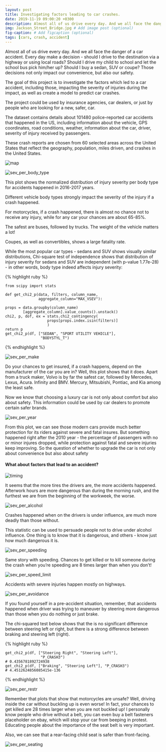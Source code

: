 ```yaml
---
layout: post
title: Investigating factors leading to car crashes.
date: 2019-11-19 09:00:20 +0300
description: Almost all of us drive every day. And we all face the danger of a car accident. Every day make a decision - should I drive to the destination via a highway or using local roads? Should I drive my child to school and let the school bus pick him/her up? Should I buy a sedan, SUV or coupe? Those decisions not only impact our convenience, but also our safety.
img: Jackson_Street_Bridge.jpg # Add image post (optional)
fig-caption: # Add figcaption (optional)
tags: [cars, crash, accident]
---
```


Almost all of us drive every day. And we all face the danger of a car accident. Every day make a decision - should I drive to the destination via a highway or using local roads? Should I drive my child to school and let the school bus pick him/her up? Should I buy a sedan, SUV or coupe? Those decisions not only impact our convenience, but also our safety. 

The goal of this project is to investigate the factors which led to a car accident, including those, impacting the severity of injuries during the impact, as well as create a model to predict car crashes.

The project could be used by insurance agencies, car dealers, or just by people who are looking for a new, safer, car.

The dataset contains details about 101480  police-reported car accidents that happened in the US, including information about the vehicle, GPS coordinates,  road conditions, weather, information about the car, driver, severity of injury received by passengers. 

These crash reports are chosen from 60 selected areas across the United States that reflect the geography, population, miles driven, and crashes in the United States.

![map]({{site.baseurl}}/assets/img/cars/crss-map-60.jpg)

![sev_per_body_type]({{site.baseurl}}/assets/img/cars/sev_per_body_type.jpg)

This plot shows the normalized distribution of injury severity per body type for accidents happened in 2016-2017 years. 

Different vehicle body types strongly impact the severity of the injury if a crash happened. 

For motorcycles, if a crash happened, there is almost no chance not to receive any injury, while for any car your chances are about 65-85%. 

The safest are buses, followed by trucks. The weight of the vehicle matters a lot!

Coupes, as well as convertibles, shows a large fatality rate.

While the most popular car types - sedans and SUV shows visually similar distributions, Chi-square test of independence shows that distribution of injury severity for sedans and SUV are independent (with p-value 1.77e-28) - in other words, body type indeed affects injury severity:

{% highlight ruby %}
    
    from scipy import stats

    def get_chi2_p(data, filters, column_name, 
                   aggregate_column="MAX_VSEV"):

    props = data.groupby(column_name)
            [aggregate_column].value_counts().unstack()
    chi2, p, dof, ex = stats.chi2_contingency(
                       props[props.index.isin(filters)]
                       )
    return p
    get_chi2_p(df, ["SEDAN", "SPORT UTILITY VEHICLE"], 
                    "BODYSTYL_T")

{% endhighlight %}

![sev_per_make]({{site.baseurl}}/assets/img/cars/sev_per_make.jpg)

Do your chances to get insured, if a crash happens, depend on the manufacturer of the car you are in? Well, this plot shows that it does. Apart from a truck maker, Volvo is by far the safest car, followed by Mercedes, Lexus, Acura. Infinity and BMV. Mercury, Mitsubishi, Pontiac, and Kia among the least safe. 

Now we know that choosing a luxury car is not only about comfort but also about safety. This information could be used by car dealers to promote certain safer brands.

![sev_per_year]({{site.baseurl}}/assets/img/cars/sev_per_year.jpg)

From this plot, we can see those modern cars provide much better protection for its riders against severe and fatal insures. But something happened right after the 2010 year - the percentage of passengers with no or minor injures dropped, while protection against fatal and severe injuries keep improving. So the question of whether to upgrade the car is not only about convenience but also about safety

#### What about factors that lead to an accident?

![timing]({{site.baseurl}}/assets/img/cars/timing.jpg)

It seems that the more tires the drivers are, the more accidents happened. Afterwork hours are more dangerous than during the morning rush, and the furthest we are from the beginning of the workweek, the worse.

![sev_per_alcohol]({{site.baseurl}}/assets/img/cars/sev_per_alcohol.jpg)

Crashes happened when on the drivers is under influence, are much more deadly than those without. 

This statistic can be used to persuade people not to drive under alcohol influence. One thing is to know that it is dangerous, and others - know just how much dangerous it is.

![sev_per_speeding]({{site.baseurl}}/assets/img/cars/sev_per_speeding.jpg)

Same story with speeding. Chances to get killed or to kill someone during the crash when you’re speeding are $8$ times larger than when you don’t!

 
![sev_per_speed_limit]({{site.baseurl}}/assets/img/cars/sev_per_speed_limit.jpg)

Accidents with severe injuries happen mostly on highways.  

![sev_per_avoidance]({{site.baseurl}}/assets/img/cars/sev_per_avoidance.jpg)

If you found yourself in a pre-accident situation, remember, that accidents happened when driver was trying to maneuver by steering more dangerous than those when you do nothing or just brake.

The chi-squared test below shows that the is no significant difference between steering left or right, but there is a strong difference between braking and steering left (right).

{% highlight ruby %}

    get_chi2_p(df, ["Steering Right", "Steering Left"], 
                    "P_CRASH3")
    # 0.4356781892724938
    get_chi2_p(df, ["Braking", "Steering Left"], "P_CRASH3")
    # 4.4512624856085415e-136

{% endhighlight %}

![sev_per_restr]({{site.baseurl}}/assets/img/cars/sev_per_restr.jpg)

Remember that plots that show that motorcycles are unsafe? Well, driving inside the car without buckling up is even worse! In fact, your chances to get killed are 28 times larger when you are not buckled up! I personally know people who drive without a belt, you can even buy a belt fasteners placeholder on ebay, which will stop your car from beeping in protest. Educating people about the importance of the seat belt is very important.

Also, we can see that a rear-facing child seat is safer than front-facing.

![sev_per_seating]({{site.baseurl}}/assets/img/cars/sev_per_seating.jpg)

